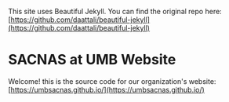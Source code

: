 This site uses Beautiful Jekyll. You can find the original repo here:
[https://github.com/daattali/beautiful-jekyll](https://github.com/daattali/beautiful-jekyll)

# SACNAS at UMB Website

Welcome! this is the source code for our organization's website: [https://umbsacnas.github.io/](https://umbsacnas.github.io/)

